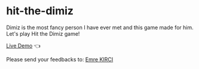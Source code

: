 # hit-the-dimiz
Dimiz is the most fancy person I have ever met and this game made for him.
Let's play Hit the Dimiz game!

[Live Demo](https://kirciemre.github.io/hit-the-dimiz/) :point_left:


Please send your feedbacks to: [Emre KIRCI](mailto:emre@emrekirci.com?subject=[GitHub]%20Source%20Han%20Sans) 
